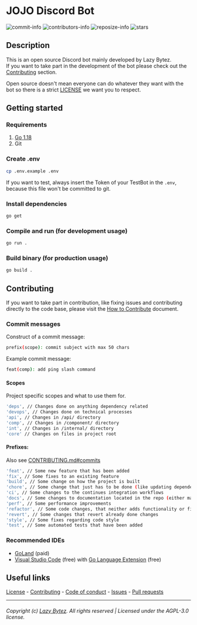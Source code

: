 # JOJO Discord Bot

![commit-info][commit-info]
![contributors-info][contributors-info]
![reposize-info][reposize-info]
![stars][stars]

## Description

This is an open source Discord bot mainly developed by Lazy Bytez.  
If you want to take part in the development of the bot please check out
the [Contributing](https://github.com/lazybytez/jojo-discord-bot#contributing) section.

Open source doesn't mean everyone can do whatever they want with the bot so there is a
strict [LICENSE](https://github.com/lazybytez/jojo-discord-bot/blob/main/LICENSE) we want you to respect.

## Getting started

### Requirements

1. [Go 1.18](https://go.dev/doc/install)
2. Git

### Create .env

```bash
cp .env.example .env
```

If you want to test, always insert the Token of your TestBot in the `.env`, because this file won't be committed to git.

### Install dependencies

```bash
go get
```

### Compile and run (for development usage)

```bash
go run .
```

### Build binary (for production usage)

```bash
go build .
```

## Contributing

If you want to take part in contribution, like fixing issues and contributing directly to the code base, please visit
the [How to Contribute][github-contribute] document.

### Commit messages

Construct of a commit message:

```bash
prefix(scope): commit subject with max 50 chars
```

Example commit message:

```bash
feat(comp): add ping slash command
```

#### Scopes

Project specific scopes and what to use them for.

```bash
'deps', // Changes done on anything dependency related
'devops', // Changes done on technical processes
'api', // Changes in /api/ directory
'comp', // Changes in /component/ directory
'int', // Changes in /internal/ directory
'core' // Changes on files in project root
```

#### Prefixes:

Also see [CONTRIBUTING.md#commits](https://github.com/lazybytez/.github/blob/main/docs/CONTRIBUTING.md#commits)

```bash
'feat', // Some new feature that has been added
'fix', // Some fixes to an existing feature
'build', // Some change on how the project is built
'chore', // Some change that just has to be done (like updating dependencies)
'ci', // Some changes to the continues integration workflows
'docs', // Some changes to documentation located in the repo (either markdown files or code DocBlocks)
'perf', // Some performance improvements
'refactor', // Some code changes, that neither adds functionality or fixes a bug
'revert', // Some changes that revert already done changes
'style', // Some fixes regarding code style
'test', // Some automated tests that have been added
```

### Recommended IDEs

- [GoLand](https://www.jetbrains.com/de-de/go/) (paid)
- [Visual Studio Code](https://code.visualstudio.com/) (free)
  with [Go Language Extension](https://marketplace.visualstudio.com/items?itemName=golang.go) (free)

## Useful links

[License][github-license] -
[Contributing][github-contribute] -
[Code of conduct][github-codeofconduct] -
[Issues][github-issues] -
[Pull requests][github-pulls]

<hr>  

###### Copyright (c) [Lazy Bytez][github-team]. All rights reserved | Licensed under the AGPL-3.0 license.

<!-- Variables -->

[github-team]: https://github.com/lazybytez

[github-license]: https://github.com/lazybytez/general-template/blob/main/LICENSE

[github-contribute]: https://github.com/lazybytez/.github/blob/main/docs/CONTRIBUTING.md

[github-codeofconduct]: https://github.com/lazybytez/.github/blob/main/docs/CODE_OF_CONDUCT.md

[github-issues]: https://github.com/lazybytez/general-template/issues

[github-pulls]: https://github.com/lazybytez/general-template/pulls

[commit-info]: https://img.shields.io/github/last-commit/lazybytez/general-template?style=for-the-badge&colorA=302D41&colorB=b4befe

[contributors-info]: https://img.shields.io/github/contributors/lazybytez/general-template?style=for-the-badge&colorA=302D41&colorB=cba6f7

[reposize-info]: https://img.shields.io/github/repo-size/lazybytez/general-template?style=for-the-badge&colorA=302D41&colorB=89dceb

[stars]: https://img.shields.io/github/stars/lazybytez/jojo-discord-bot?colorA=302D41&colorB=f9e2af&style=for-the-badge
